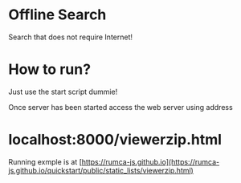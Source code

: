 # Offline Search

Search that does not require Internet!

# How to run?

Just use the start script dummie!

Once server has been started access the web server using address 

# localhost:8000/viewerzip.html

Running exmple is at [https://rumca-js.github.io](https://rumca-js.github.io/quickstart/public/static_lists/viewerzip.html)

